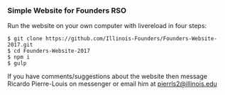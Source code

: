 ### Simple Website for Founders RSO

Run the website on your own computer with livereload in four steps:

```
$ git clone https://github.com/Illinois-Founders/Founders-Website-2017.git
$ cd Founders-Website-2017
$ npm i
$ gulp
```

If you have comments/suggestions about the website then message Ricardo Pierre-Louis on messenger or email him at pierrls2@illinois.edu
